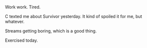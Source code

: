Work work. Tired.

C texted me about Survivor yesterday. It kind of spoiled it for me, but whatever.

Streams getting boring, which is a good thing.

Exercised today.
